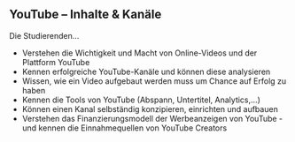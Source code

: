 ## YouTube – Inhalte & Kanäle

Die Studierenden…

* Verstehen die Wichtigkeit und Macht von Online-Videos und der Plattform YouTube
* Kennen erfolgreiche YouTube-Kanäle und können diese analysieren
* Wissen, wie ein Video aufgebaut werden muss um Chance auf Erfolg zu haben
* Kennen die Tools von YouTube (Abspann, Untertitel, Analytics,…)
* Können einen Kanal selbständig konzipieren, einrichten und aufbauen
* Verstehen das Finanzierungsmodell der Werbeanzeigen von YouTube - und kennen die Einnahmequellen von YouTube Creators
